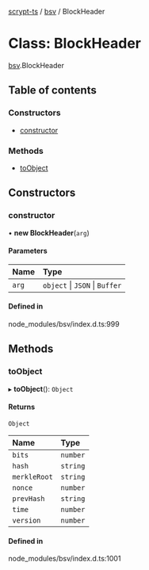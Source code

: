 [scrypt-ts](../README.md) / [bsv](../modules/bsv.md) / BlockHeader

# Class: BlockHeader

[bsv](../modules/bsv.md).BlockHeader

## Table of contents

### Constructors

- [constructor](bsv.BlockHeader.md#constructor)

### Methods

- [toObject](bsv.BlockHeader.md#toobject)

## Constructors

### constructor

• **new BlockHeader**(`arg`)

#### Parameters

| Name | Type |
| :------ | :------ |
| `arg` | `object` \| `JSON` \| `Buffer` |

#### Defined in

node_modules/bsv/index.d.ts:999

## Methods

### toObject

▸ **toObject**(): `Object`

#### Returns

`Object`

| Name | Type |
| :------ | :------ |
| `bits` | `number` |
| `hash` | `string` |
| `merkleRoot` | `string` |
| `nonce` | `number` |
| `prevHash` | `string` |
| `time` | `number` |
| `version` | `number` |

#### Defined in

node_modules/bsv/index.d.ts:1001
